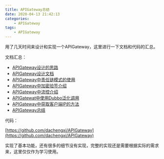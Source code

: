 ```yaml
---
title: APIGateway总结
date: 2020-04-13 21:42:13
categories: 
	- APIGateway
tags:
	- APIGateway
---
```


用了几天时间来设计和实现一个APIGateway，这里进行一下文档和代码的汇总。

<!--more-->

文档汇总：

- [APIGateway设计的思路](http://cxis.me/2020/04/06/APIGateway设计的思路/)
- [APIGateway设计文档](http://cxis.me/2020/04/07/APIGateway设计文档/)
- [APIGateway中责任链模式的使用](http://cxis.me/2020/04/08/APIGateway中责任链模式的使用/)
- [APIGateway中加密验签介绍](http://cxis.me/2020/04/08/APIGateway中加密验签介绍/)
- [APIGateway中流控介绍](http://cxis.me/2020/04/09/APIGateway中流控介绍/)
- [APIGatewat中使用Dubbo泛化调用](http://cxis.me/2020/04/09/APIGatewat中使用Dubbo泛化调用/)
- [APIGateway中获取客户端IP的方法](http://cxis.me/2020/04/12/APIGateway中获取客户端IP的方法/)
- [APIGateway总结](http://cxis.me/2020/04/13/APIGateway总结)

代码：

[https://github.com/dachengxi/APIGateway](https://github.com/dachengxi/APIGateway)

实现了基本功能，还有很多的细节没有实现，完整的实现还是需要根据实际的需求来，这里仅仅作为学习使用。
